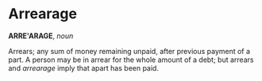 # Arrearage

**ARRE'ARAGE**, _noun_

Arrears; any sum of money remaining unpaid, after previous payment of a part. A person may be in arrear for the whole amount of a debt; but arrears and _arrearage_ imply that apart has been paid.